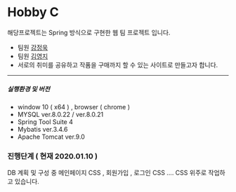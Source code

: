 # Hobby C
해당프로젝트는 Spring 방식으로 구현한 웹 팀 프로젝트 입니다.
  - 팀원 [강정욱](https://github.com/JD-jeongwook)
  - 팀원 [김영지](https://github.com/DEV-yeongji)
  - 서로의 취미를 공유하고 작품을 구매까지 할 수 있는 사이트로 만들고자 합니다.
  
---------------------------------------------------
##### 실행환경 및 버전 
  - window 10 ( x64 ) , browser ( chrome )
  - MYSQL ver.8.0.22 / ver.8.0.21  
  - Spring Tool Suite 4 
  - Mybatis ver.3.4.6
  - Apache Tomcat ver.9.0   

### 진행단계 ( 현재 2020.01.10 )
DB 계획 및 구성 중
메인페이지 CSS , 회원가입 , 로그인 CSS ....
CSS 위주로 작업하고 있습니다.
